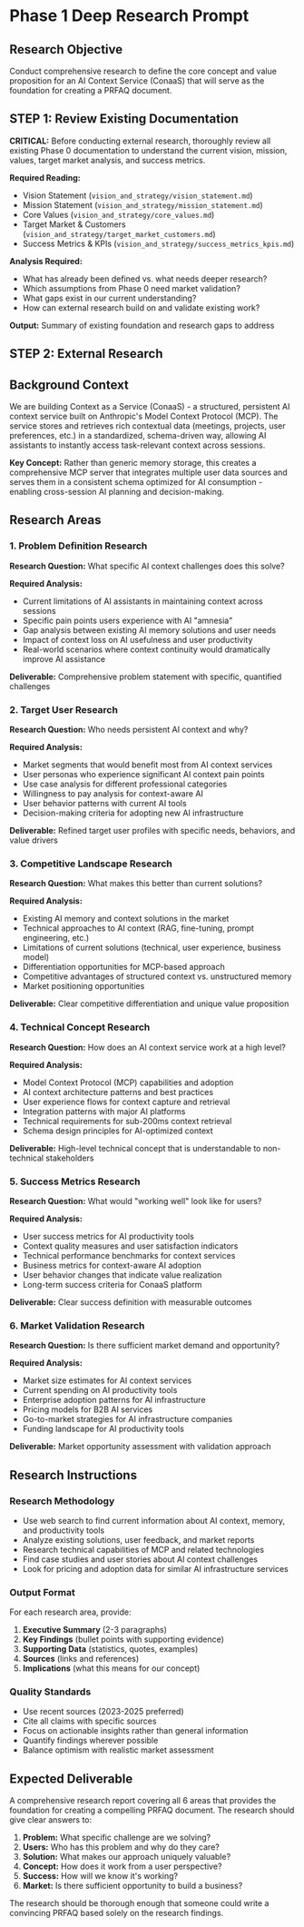 # Phase 1 Deep Research Prompt

## Research Objective
Conduct comprehensive research to define the core concept and value proposition for an AI Context Service (ConaaS) that will serve as the foundation for creating a PRFAQ document.

## STEP 1: Review Existing Documentation
**CRITICAL:** Before conducting external research, thoroughly review all existing Phase 0 documentation to understand the current vision, mission, values, target market analysis, and success metrics.

**Required Reading:**
- Vision Statement (`vision_and_strategy/vision_statement.md`)
- Mission Statement (`vision_and_strategy/mission_statement.md`) 
- Core Values (`vision_and_strategy/core_values.md`)
- Target Market & Customers (`vision_and_strategy/target_market_customers.md`)
- Success Metrics & KPIs (`vision_and_strategy/success_metrics_kpis.md`)

**Analysis Required:**
- What has already been defined vs. what needs deeper research?
- Which assumptions from Phase 0 need market validation?
- What gaps exist in our current understanding?
- How can external research build on and validate existing work?

**Output:** Summary of existing foundation and research gaps to address

## STEP 2: External Research

## Background Context
We are building Context as a Service (ConaaS) - a structured, persistent AI context service built on Anthropic's Model Context Protocol (MCP). The service stores and retrieves rich contextual data (meetings, projects, user preferences, etc.) in a standardized, schema-driven way, allowing AI assistants to instantly access task-relevant context across sessions.

**Key Concept:** Rather than generic memory storage, this creates a comprehensive MCP server that integrates multiple user data sources and serves them in a consistent schema optimized for AI consumption - enabling cross-session AI planning and decision-making.

## Research Areas

### 1. Problem Definition Research
**Research Question:** What specific AI context challenges does this solve?

**Required Analysis:**
- Current limitations of AI assistants in maintaining context across sessions
- Specific pain points users experience with AI "amnesia"
- Gap analysis between existing AI memory solutions and user needs
- Impact of context loss on AI usefulness and user productivity
- Real-world scenarios where context continuity would dramatically improve AI assistance

**Deliverable:** Comprehensive problem statement with specific, quantified challenges

### 2. Target User Research
**Research Question:** Who needs persistent AI context and why?

**Required Analysis:**
- Market segments that would benefit most from AI context services
- User personas who experience significant AI context pain points
- Use case analysis for different professional categories
- Willingness to pay analysis for context-aware AI
- User behavior patterns with current AI tools
- Decision-making criteria for adopting new AI infrastructure

**Deliverable:** Refined target user profiles with specific needs, behaviors, and value drivers

### 3. Competitive Landscape Research
**Research Question:** What makes this better than current solutions?

**Required Analysis:**
- Existing AI memory and context solutions in the market
- Technical approaches to AI context (RAG, fine-tuning, prompt engineering, etc.)
- Limitations of current solutions (technical, user experience, business model)
- Differentiation opportunities for MCP-based approach
- Competitive advantages of structured context vs. unstructured memory
- Market positioning opportunities

**Deliverable:** Clear competitive differentiation and unique value proposition

### 4. Technical Concept Research
**Research Question:** How does an AI context service work at a high level?

**Required Analysis:**
- Model Context Protocol (MCP) capabilities and adoption
- AI context architecture patterns and best practices
- User experience flows for context capture and retrieval
- Integration patterns with major AI platforms
- Technical requirements for sub-200ms context retrieval
- Schema design principles for AI-optimized context

**Deliverable:** High-level technical concept that is understandable to non-technical stakeholders

### 5. Success Metrics Research
**Research Question:** What would "working well" look like for users?

**Required Analysis:**
- User success metrics for AI productivity tools
- Context quality measures and user satisfaction indicators
- Technical performance benchmarks for context services
- Business metrics for context-aware AI adoption
- User behavior changes that indicate value realization
- Long-term success criteria for ConaaS platform

**Deliverable:** Clear success definition with measurable outcomes

### 6. Market Validation Research
**Research Question:** Is there sufficient market demand and opportunity?

**Required Analysis:**
- Market size estimates for AI context services
- Current spending on AI productivity tools
- Enterprise adoption patterns for AI infrastructure
- Pricing models for B2B AI services
- Go-to-market strategies for AI infrastructure companies
- Funding landscape for AI productivity tools

**Deliverable:** Market opportunity assessment with validation approach

## Research Instructions

### Research Methodology
- Use web search to find current information about AI context, memory, and productivity tools
- Analyze existing solutions, user feedback, and market reports
- Research technical capabilities of MCP and related technologies
- Find case studies and user stories about AI context challenges
- Look for pricing and adoption data for similar AI infrastructure services

### Output Format
For each research area, provide:
1. **Executive Summary** (2-3 paragraphs)
2. **Key Findings** (bullet points with supporting evidence)
3. **Supporting Data** (statistics, quotes, examples)
4. **Sources** (links and references)
5. **Implications** (what this means for our concept)

### Quality Standards
- Use recent sources (2023-2025 preferred)
- Cite all claims with specific sources
- Focus on actionable insights rather than general information
- Quantify findings wherever possible
- Balance optimism with realistic market assessment

## Expected Deliverable
A comprehensive research report covering all 6 areas that provides the foundation for creating a compelling PRFAQ document. The research should give clear answers to:

1. **Problem:** What specific challenge are we solving?
2. **Users:** Who has this problem and why do they care?
3. **Solution:** What makes our approach uniquely valuable?
4. **Concept:** How does it work from a user perspective?
5. **Success:** How will we know it's working?
6. **Market:** Is there sufficient opportunity to build a business?

The research should be thorough enough that someone could write a convincing PRFAQ based solely on the research findings.
